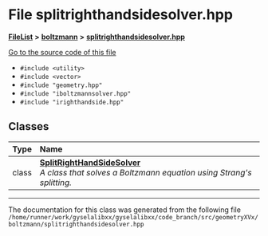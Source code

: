 

# File splitrighthandsidesolver.hpp



[**FileList**](files.md) **>** [**boltzmann**](dir_7559acab695a99e26dbd57f46ed1b0cd.md) **>** [**splitrighthandsidesolver.hpp**](splitrighthandsidesolver_8hpp.md)

[Go to the source code of this file](splitrighthandsidesolver_8hpp_source.md)



* `#include <utility>`
* `#include <vector>`
* `#include "geometry.hpp"`
* `#include "iboltzmannsolver.hpp"`
* `#include "irighthandside.hpp"`















## Classes

| Type | Name |
| ---: | :--- |
| class | [**SplitRightHandSideSolver**](classSplitRightHandSideSolver.md) <br>_A class that solves a Boltzmann equation using Strang's splitting._  |



















































------------------------------
The documentation for this class was generated from the following file `/home/runner/work/gyselalibxx/gyselalibxx/code_branch/src/geometryXVx/boltzmann/splitrighthandsidesolver.hpp`

